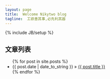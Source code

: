 ```yaml
---
layout: page
title:  Welcome Nikytwo blog
tagline:  工欲善其事,必先利其器
---
```

{% include JB/setup %}


## 文章列表

<ul class="posts">
  {% for post in site.posts %}
    <li><span>{{ post.date | date_to_string }}</span> &raquo; <a href="{{ BASE_PATH }}{{ post.url }}">{{ post.title }}</a></li>
  {% endfor %}
</ul>


